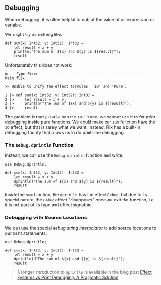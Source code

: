 ## Debugging

When debugging, it is often helpful to output the value of an expression or
variable.

We might try something like:

```flix
def sum(x: Int32, y: Int32): Int32 =
    let result = x + y;
    println("The sum of ${x} and ${y} is ${result}");
    result
```

Unfortunately this does not work:

```
❌ -- Type Error -------------------------------------------------- Main.flix

>> Unable to unify the effect formulas: 'IO' and 'Pure'.

1 |> def sum(x: Int32, y: Int32): Int32 =
2 |>     let result = x + y;
3 |>     println("The sum of ${x} and ${y} is ${result}");
4 |>     result
```

The problem is that `println` has the `IO`. Hence, we cannot use it to for 
print debugging inside pure functions. We could make our `sum` function have
the `IO` effect, but that is rarely what we want. Instead, Flix has a
built-in debugging facility that allows us to do print-line debugging.

### The `Debug.dprintln` Function

Instead, we can use the `Debug.dprintln` function and write:

```flix
use Debug.dprintln;

def sum(x: Int32, y: Int32): Int32 =
    let result = x + y;
    dprintln("The sum of ${x} and ${y} is ${result}");
    result
```

Inside the `sum` function, the `dprintln` has the effect `Debug`, but due to
its special nature, the `Debug` effect "disappears" once we exit the function,
i.e. it is not part of its type and effect signature.

### Debugging with Source Locations

We can use the special _debug string interpolator_ to add source locations
to our print statements:

```flix
use Debug.dprintln;

def sum(x: Int32, y: Int32): Int32 =
    let result = x + y;
    dprintln(d"The sum of ${x} and ${y} is ${result}");
    result
```

> A longer introduction to `dprintln` is available in the
> blog post [Effect Systems vs Print Debugging: A Pragmatic Solution](https://blog.flix.dev/blog/effect-systems-vs-print-debugging/)
